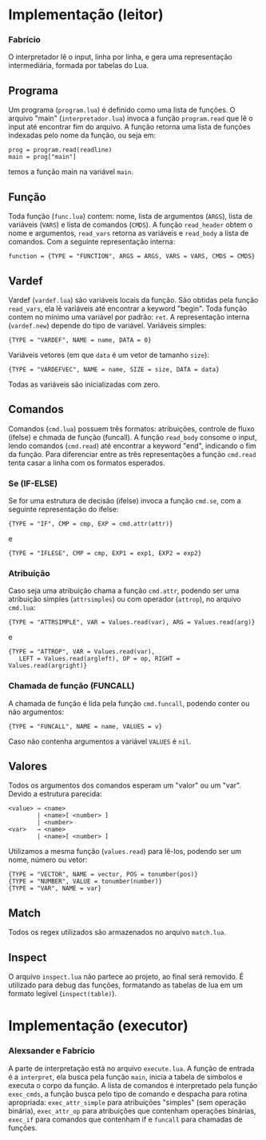 # Implementação (leitor)
### Fabrício

O interpretador lê o input, linha por linha, e gera uma representação intermediária, formada por
tabelas do Lua. 

## Programa
Um programa (`program.lua`) é definido como uma lista de funções. O arquivo "main"
(`interpretador.lua`) invoca a função `program.read` que lê o input até encontrar fim do arquivo.
A função retorna uma lista de funções indexadas pelo nome da função, ou seja em:
```
prog = program.read(readline)
main = prog["main"]
```
temos a função main na variável `main`.

## Função
Toda função (`func.lua`) contem: nome, lista de argumentos (`ARGS`), lista de variáveis (`VARS`) e 
lista de comandos (`CMDS`). A função `read_header` obtem o nome e argumentos, `read_vars` retorna 
as variáveis e `read_body` a lista de comandos. Com a seguinte representação interna: 
```
function = {TYPE = "FUNCTION", ARGS = ARGS, VARS = VARS, CMDS = CMDS}
```

## Vardef
Vardef (`vardef.lua`) são variáveis locais da função. São obtidas pela função `read_vars`, 
ela lê variáveis até encontrar a keyword "begin". Toda função
contem no mínimo uma variável por padrão: `ret`. A representação interna (`vardef.new`) depende do 
tipo de variável. Variáveis simples:
```
{TYPE = "VARDEF", NAME = name, DATA = 0}
```
Variáveis vetores (em que `data` é um vetor de tamanho `size`):
```
{TYPE = "VARDEFVEC", NAME = name, SIZE = size, DATA = data}
```
Todas as variáveis são inicializadas com zero.

## Comandos
Comandos (`cmd.lua`) possuem três formatos: atribuições, controle de fluxo (ifelse) e chmada de 
função (funcall). A função `read_body` consome o input, lendo comandos (`cmd.read`) até encontrar a 
keyword "end", indicando o fim da função. Para diferenciar entre as três representações a função
`cmd.read` tenta casar a linha com os formatos esperados. 

### Se (IF-ELSE)
Se for uma estrutura de decisão (ifelse) invoca a função `cmd.se`, com a 
seguinte representação do ifelse:
```
{TYPE = "IF", CMP = cmp, EXP = cmd.attr(attr)}
```
e
```
{TYPE = "IFLESE", CMP = cmp, EXP1 = exp1, EXP2 = exp2}
```

### Atribuição
Caso seja uma atribuição chama a função `cmd.attr`, podendo ser uma atribuição simples (`attrsimples`)
ou com operador (`attrop`), no arquivo `cmd.lua`:
```
{TYPE = "ATTRSIMPLE", VAR = Values.read(var), ARG = Values.read(arg)}
```
e
```
{TYPE = "ATTROP", VAR = Values.read(var),
   LEFT = Values.read(argleft), OP = op, RIGHT = Values.read(argright)}
```

### Chamada de função (FUNCALL)
A chamada de função é lida pela função `cmd.funcall`, podendo conter ou não argumentos:
```
{TYPE = "FUNCALL", NAME = name, VALUES = v}
```
Caso não contenha argumentos a variável `VALUES` é `nil`.

## Valores
Todos os argumentos dos comandos esperam um "valor" ou um "var". Devido a estrutura parecida:
```
<value> → <name>
        | <name>[ <number> ]
        | <number>
<var>   → <name>
        | <name>[ <number> ]
```
Utilizamos a mesma função (`values.read`) para lê-los, podendo ser um nome, número ou vetor:
```
{TYPE = "VECTOR", NAME = vector, POS = tonumber(pos)}
{TYPE = "NUMBER", VALUE = tonumber(number)}
{TYPE = "VAR", NAME = var}
```

## Match
Todos os regex utilizados são armazenados no arquivo `match.lua`.

## Inspect
O arquivo `inspect.lua` não partece ao projeto, ao final será removido. É utilizado para debug das
funções, formatando as tabelas de lua em um formato legível (`inspect(table)`).

# Implementação (executor)
### Alexsander e Fabrício

A parte de interpretação está no arquivo `execute.lua`. A função de entrada é a `interpret`, ela busca pela 
função `main`, inicia a tabela de símbolos e executa o corpo da função. A lista de comandos é interpretado pela
função `exec_cmds`, a função busca pelo tipo de comando e despacha para rotina apropriada: `exec_attr_simple` para
atribuições "simples" (sem operação binária), `exec_attr_op` para atribuições que contenham operações binárias,
`exec_if` para comandos que contenham if e `funcall` para chamadas de funções.


